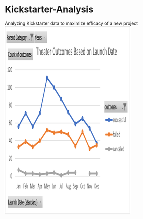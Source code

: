 # Kickstarter-Analysis
Analyzing Kickstarter data to maximize efficacy of a new project
<img src="https://github.com/chrisagarcia/Kickstarter-Analysis/blob/main/Theater_Outcomes_vs_Launch.png" width="400" height="600" />
